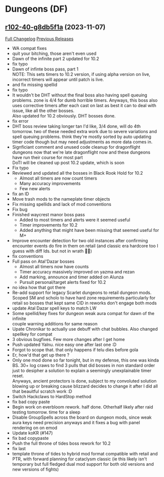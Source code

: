 # <DBM Mod> Dungeons (DF)

## [r102-40-g8db5f1a](https://github.com/DeadlyBossMods/DBM-Dungeons/tree/8db5f1a7a9098f59fbec24cc288dee0eed94b6dc) (2023-11-07)
[Full Changelog](https://github.com/DeadlyBossMods/DBM-Dungeons/compare/r102...8db5f1a7a9098f59fbec24cc288dee0eed94b6dc) [Previous Releases](https://github.com/DeadlyBossMods/DBM-Dungeons/releases)

- WA compat fixes  
- quit your bitching, those aren't even used  
- Dawn of the infinite part 2 updated for 10.2  
- fix typo  
- Dawn of infinte boss pass, part 1  
    NOTE: This sets timers to 10.2 version, if using alpha version on live, incorrect timers will appear until patch is live.  
- and fix missing spellid  
- fix typo  
- It wouldn't be DHT without the final boss also having spell queuing problems. zone is 4/4 for dumb horrible timers. Anyways, this boss also uses corrective timers after each cast on last as best it can to deal with issue, like all the other bosses.  
    Also updated for 10.2 obviously. DHT bosses done.  
- fix error  
- DHT boss review taking longer tan I'd like, 3/4 done, will do 4th tomorrow. two of these needed extra work due to severe variations and spell queuing problems. think they're mostly sorted by auto updating timer code though but may need adjustments as more data comes in.  
- Signficiant comment and unused code cleanup for dragonflight dungeons now that we're late dragonflight now and these dungeons have run their course for most part  
    DoTI will be cleaned up post 10.2 update, which is soon  
- Fix typo  
- Reviewed and updated all the bosses in Black Rook Hold for 10.2  
     - Almost all timers are now count timers  
     - Many accuracy improvements  
     - Few new alerts  
- fix an ID  
- Move trash mods to the nameplate timer objects  
- Fix missing spellids and lack of mod conventions  
- Fix bug  
- Finished waycrest manor boss pass  
     - Added to most timers and alerts were it seemed useful  
     - Timer improvements for 10.2  
     - Added anything that might have been missing that seemed useful for M+  
- Improve encounter detection for two old instances after confirming encounter events do fire in them on retail (and classic era hardcore too I guess with diff Ids. but not in wrath 🤷‍♂️)  
- fix conventions  
- Full pass on Atal'Dazar bosses  
     - Almost all timers now have counts  
     - Timer accuracy massively improved on yazma and rezan  
     - Add marking, announce and timer added on Alunza  
     - Pursuit personal/target alerts fixed for 10.2  
- no idea how that got there  
- Re-add support for legacy Scarlet dungeons to retail dungeon mods.  
    Scoped SM and scholo to have hard zone requirements particularly for retail so bosses that kept same CID in reworks don't engage both mods  
- update Atal Dazar spell keys to match LW  
- Some spellid/key fixes for dungeon weak aura compat for dawn of the infinite  
    couple warning additions for same reason  
- Upate Chronikar to actually use debuff with chat bubbles. Also changed spellkey for compat  
- 3 obvious bugfixes. Few more changes after I get home  
- Push updated Yalnu. nice easy one after last one :D  
- Forgot to scope that. that only happens if telu dies before gola  
- Er, how'd that get up there ?  
- Only one mod done so far tonight, but in my defense, this one was kinda BS. 30+ log craws to find 3 pulls that did bosses in non standard order just to desipher a solution to explain a seemingly unexplainable timer reset.  
    Anyways, ancient protectors is done, subject to my convoluted solution blowing up or breaking cause blizzard decides to change it after I did all that beauitful scratch work :D  
- Switch Hackclaws to HardStop method  
- fix bad copy paste  
- Begin work on everbloom rework. half done. Otherhalf likely after raid testing tomorrow. time for a sleep  
- Disable GroupSpells across the board on dungeon mods, since weak aura keys need precision anyways and it fixes a bug with panel rendering on on emod  
- Update koKR (#147)  
- fix bad copypaste  
- Push the full throne of tides boss rework for 10.2  
- fix last  
- template throne of tides to hybrid mod format compatible with retail and PTR, with forward planning for cataclysm classic (ie this likely isn't temporary but full fledged dual mod support for both old versions and new versions of fights)  
